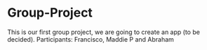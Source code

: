 # Group-Project
This is our first group project, we are going to create an app (to be decided). Participants: Francisco, Maddie P and Abraham
